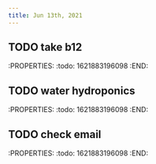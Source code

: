 ```yaml
---
title: Jun 13th, 2021
---
```


## TODO take b12
:PROPERTIES:
:todo: 1621883196098
:END:
## TODO water hydroponics
:PROPERTIES:
:todo: 1621883196098
:END:
## TODO check email
:PROPERTIES:
:todo: 1621883196098
:END:
